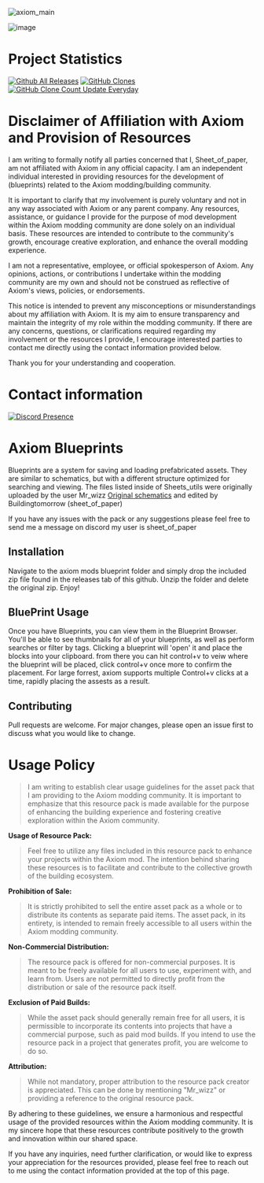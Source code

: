 
![axiom_main](https://github.com/Rytale/Axiom-blueprints/assets/81533864/7dfe6970-d60a-40fb-8417-ff7f76fe0933)


![image](https://github.com/Rytale/Axiom-blueprints/assets/81533864/92474a35-efe6-45aa-921a-9dd8fe431949)

# Project Statistics
[![Github All Releases](https://img.shields.io/github/downloads/Rytale/Axiom-blueprints/total.svg)]() [![GitHub Clones](https://img.shields.io/badge/dynamic/json?color=success&label=Clone&query=count&url=https://gist.githubusercontent.com/Rytale/ec86f3181841f58650e8af7e302e4f2e/raw/clone.json&logo=github)](https://github.com/MShawon/github-clone-count-badge) [![GitHub Clone Count Update Everyday](https://github.com/Rytale/Axiom-blueprints/actions/workflows/Clonefix.yml/badge.svg)](https://github.com/Rytale/Axiom-blueprints/actions/workflows/Clonefix.yml)



# Disclaimer of Affiliation with Axiom and Provision of Resources

  I am writing to formally notify all parties concerned that I, Sheet_of_paper, am not affiliated with Axiom in any official capacity. I am an independent individual interested in providing resources for the development of (blueprints) related to the Axiom modding/building community.

  It is important to clarify that my involvement is purely voluntary and not in any way associated with Axiom or any parent company. Any resources, assistance, or guidance I provide for the purpose of mod development within the Axiom modding community are done solely on an individual basis. These resources are intended to contribute to the community's growth, encourage creative exploration, and enhance the overall modding experience.

  I am not a representative, employee, or official spokesperson of Axiom. Any opinions, actions, or contributions I undertake within the modding community are my own and should not be construed as reflective of Axiom's views, policies, or endorsements.

  This notice is intended to prevent any misconceptions or misunderstandings about my affiliation with Axiom. It is my aim to ensure transparency and maintain the integrity of my role within the modding community. If there are any concerns, questions, or clarifications required regarding my involvement or the resources I provide, I encourage interested parties to contact me directly using the contact information provided below.

  Thank you for your understanding and cooperation.

# Contact information




[![Discord Presence](https://lanyard.cnrad.dev/api/706984059183693854)](https://discord.com/users/706984059183693854)

# Axiom Blueprints
Blueprints are a system for saving and loading prefabricated assets. They are similar to schematics, but with a different structure optimized for searching and viewing.
The files listed inside of Sheets_utils were originally uploaded by the user Mr_wizz [Original schematics](https://www.planetminecraft.com/project/tree-pack-repository-bundle---build-your-own-trees-optimized-map/) and edited by Buildingtomorrow (sheet_of_paper)

If you have any issues with the pack or any suggestions please feel free to send me a message on discord my user is sheet_of_paper

## Installation

Navigate to the axiom mods blueprint folder and simply drop the included zip file found in the releases tab of this github. 
Unzip the folder and delete the original zip.
Enjoy!


## BluePrint Usage
Once you have Blueprints, you can view them in the Blueprint Browser. You'll be able to see thumbnails for all of your blueprints, as well as perform searches or filter by tags. Clicking a blueprint will 'open' it and place the blocks into your clipboard. from there you can hit control+v to veiw where the blueprint will be placed, click control+v once more to confirm the placement. For large forrest, axiom supports multiple Control+v clicks at a time, rapidly placing the assests as a result.

## Contributing

Pull requests are welcome. For major changes, please open an issue first
to discuss what you would like to change.

# Usage Policy
> I am writing to establish clear usage guidelines for the asset pack that I am providing to the Axiom modding community. It is important to emphasize that this resource pack is made available for the purpose of enhancing the building experience and fostering creative exploration within the Axiom community.

**Usage of Resource Pack:**
> Feel free to utilize any files included in this resource pack to enhance your projects within the Axiom mod. The intention behind sharing these resources is to facilitate and contribute to the collective growth of the building ecosystem.

**Prohibition of Sale:**
> It is strictly prohibited to sell the entire asset pack as a whole or to distribute its contents as separate paid items. The asset pack, in its entirety, is intended to remain freely accessible to all users within the Axiom modding community.

**Non-Commercial Distribution:**
> The resource pack is offered for non-commercial purposes. It is meant to be freely available for all users to use, experiment with, and learn from. Users are not permitted to directly profit from the distribution or sale of the resource pack itself.

**Exclusion of Paid Builds:**
> While the asset pack should generally remain free for all users, it is permissible to incorporate its contents into projects that have a commercial purpose, such as paid mod builds. If you intend to use the resource pack in a project that generates profit, you are welcome to do so.

**Attribution:**
> While not mandatory, proper attribution to the resource pack creator is appreciated. This can be done by mentioning "Mr_wizz" or providing a reference to the original resource pack.

By adhering to these guidelines, we ensure a harmonious and respectful usage of the provided resources within the Axiom modding community. It is my sincere hope that these resources contribute positively to the growth and innovation within our shared space.

If you have any inquiries, need further clarification, or would like to express your appreciation for the resources provided, please feel free to reach out to me using the contact information provided at the top of this page.
